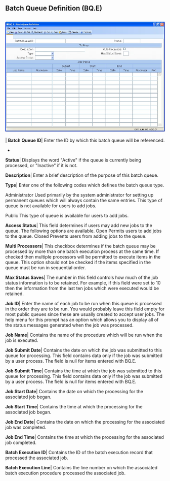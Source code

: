 ## Batch Queue Definition (BQ.E)
<PageHeader />

##

![](./BQ-E-1.jpg)

| **Batch Queue ID**|  Enter the ID by which this batch queue will be
referenced.

-  
**Status**|  Displays the word "Active" if the queue is currently being
processed, or "Inactive" if it is not.

**Description**|  Enter a brief description of the purpose of this batch
queue.

**Type**|  Enter one of the following codes which defines the batch queue
type.

Administrator
Used primarily by the system administrator
for setting up permanent queues which will
always contain the same entries. This type
of queue is not available for users to add
jobs.

Public
This type of queue is available for users
to add jobs.

**Access Status**|  This field determines if users may add new jobs to the
queue. The following options are available.
Open
Permits users to add jobs to the queue.
Closed
Prevents users from adding jobs to the queue.

**Multi Processors**|  This checkbox determines if the batch queue may be
processed by more than one batch execution process at the same time. If
checked then multiple processors will be permitted to execute items in the
queue. This option should not be checked if the items specified in the queue
must be run in sequential order.

**Max Status Saves**|  The number in this field controls how much of the job
status information is to be retained. For example, if this field were set to
10 then the information from the last ten jobs which were executed would be
retained.

**Job ID**|  Enter the name of each job to be run when this queue is processed
in the order they are to be run. You would probably leave this field empty for
most public queues since these are usually created to accept user jobs. The
help menu for this prompt has an option which allows you to display all of the
status messages generated when the job was processed.

**Job Name**|  Contains the name of the procedure which will be run when the
job is executed.

**Job Submit Date**|  Contains the date on which the job was submitted to this
queue for processing. This field contains data only if the job was submitted
by a user process. The field is null for items entered with BQ.E.

**Job Submit Time**|  Contains the time at which the job was submitted to this
queue for processing. This field contains data only if the job was submitted
by a user process. The field is null for items entered with BQ.E.

**Job Start Date**|  Contains the date on which the processing for the
associated job began.

**Job Start Time**|  Contains the time at which the processing for the
associated job began.

**Job End Date**|  Contains the date on which the processing for the
associated job was completed.

**Job End Time**|  Contains the time at which the processing for the
associated job completed.

**Batch Execution ID**|  Contains the ID of the batch execution record that
processed the associated job.

**Batch Execution Line**|  Contains the line number on which the associated
batch execution procedure processed the associated job.


<badge text= "Version 8.10.57 " vertical="middle" />

<PageFooter />
